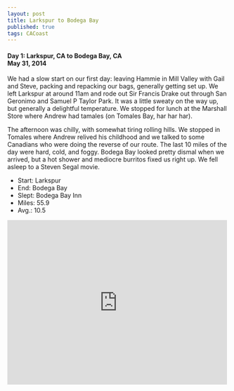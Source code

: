```yaml
---
layout: post
title: Larkspur to Bodega Bay
published: true
tags: CACoast
---
```

#### Day 1: Larkspur, CA to Bodega Bay, CA<br>May 31, 2014

We had a slow start on our first day: leaving Hammie in Mill Valley with
Gail and Steve, packing and repacking our bags, generally getting set
up. We left Larkspur at around 11am and rode out Sir Francis Drake out
through San Geronimo and Samuel P Taylor Park. It was a little sweaty on
the way up, but generally a delightful temperature. We stopped for lunch
at the Marshall Store where Andrew had tamales (on Tomales Bay, har har
har). 

The afternoon was chilly, with somewhat tiring rolling hills. We stopped
in Tomales where Andrew relived his childhood and we talked to some
Canadians who were doing the reverse of our route. The last 10 miles of
the day were hard, cold, and foggy. Bodega Bay looked pretty dismal when
we arrived, but a hot shower and mediocre burritos fixed us right up. We
fell asleep to a Steven Segal movie. 

* Start: Larkspur
* End: Bodega Bay
* Slept: Bodega Bay Inn
* Miles: 55.9
* Avg.: 10.5

<iframe src="https://www.flickr.com/photos/123683527@N06/14883293145/in/set-72157645937592309/player/" width="500" height="375" frameborder="0" allowfullscreen webkitallowfullscreen mozallowfullscreen oallowfullscreen msallowfullscreen></iframe>
